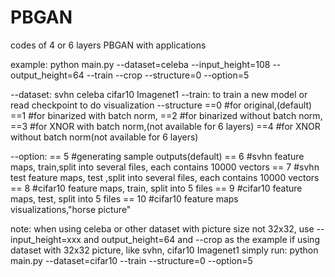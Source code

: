 # PBGAN

codes of 4 or 6 layers PBGAN with applications

example:
python main.py --dataset=celeba --input_height=108 --output_height=64 --train --crop --structure=0 --option=5

--dataset: svhn celeba cifar10 Imagenet1 
--train: to train a new model or read checkpoint to do visualization
--structure  ==0 #for original,(default)
             ==1 #for binarized with batch norm,
             ==2 #for binarized without batch norm,
             ==3 #for XNOR with batch norm,(not available for 6 layers)
             ==4 #for XNOR without batch norm(not available for 6 layers)

--option: == 5  #generating sample outputs(default)
          == 6  #svhn feature maps, train,split into several files, each contains 10000 vectors
          == 7  #svhn test feature maps, test ,split into several files, each contains 10000 vectors
          == 8  #cifar10 feature maps, train, split into 5 files
          == 9  #cifar10 feature maps, test, split into 5 files
          == 10 #cifar10 feature maps visualizations,"horse picture"

note: when using celeba or other dataset with picture size not 32x32, 
        use --input_height=xxx and output_height=64 and --crop as the example
if using dataset with 32x32 picture, like svhn, cifar10 Imagenet1
simply run:
python main.py --dataset=cifar10 --train --structure=0 --option=5        
